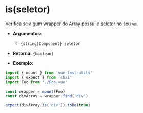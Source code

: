 # is(seletor)

Verifica se algum wrapper do Array possui o [seletor](../selectors.md) no seu `vm`.

- **Argumentos:**
  - `{string|Component} seletor`

- **Retorna:** `{boolean}`

- **Exemplo:**

```js
import { mount } from 'vue-test-utils'
import { expect } from 'chai'
import Foo from './Foo.vue'

const wrapper = mount(Foo)
const divArray = wrapper.find('div')

expect(divArray.is('div')).toBe(true)
```
